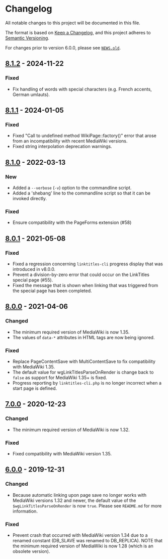 # Changelog

All notable changes to this project will be documented in this file.

The format is based on [Keep a Changelog](https://keepachangelog.com/en/1.0.0/),
and this project adheres to [Semantic Versioning](https://semver.org/spec/v2.0.0.html).

For changes prior to version 6.0.0, please see [`NEWS.old`](news.old).

## [8.1.2][] - 2024-11-22

### Fixed

- Fix handling of words with special characters (e.g. French accents, German umlauts).

## [8.1.1][] - 2024-01-05

### Fixed

- Fixed "Call to undefined method WikiPage::factory()" error that arose from
  an incompatibility with recent MediaWiki versions.
- Fixed string interpolation deprecation warnings.

## [8.1.0][] - 2022-03-13

### New

- Added a `--verbose` (`-v`) option to the commandline script.
- Added a 'shebang' line to the commandline script so that it can be invoked
  directly.

### Fixed

- Ensure compatibility with the PageForms extension (#58)

## [8.0.1][] - 2021-05-08

### Fixed

- Fixed a regression concerning `linktitles-cli` progress display that was
  introduced in v8.0.0.
- Prevent a division-by-zero error that could occur on the LinkTitles special
  page (#55).
- Fixed the message that is shown when linking that was triggered from the
  special page has been completed.

## [8.0.0][] - 2021-04-06

### Changed

- The minimum required version of MediaWiki is now 1.35.
- The values of `data-*` attributes in HTML tags are now being ignored.

### Fixed

- Replace PageContentSave with MultiContentSave to fix compatibility with MediaWiki 1.35.
- The default value for wgLinkTitlesParseOnRender is change back to `false` as support
  for MediaWiki 1.35+ is fixed.
- Progress reporting by `linktitles-cli.php` is no longer incorrect when a start
  page is defined.

## [7.0.0][] - 2020-12-23

### Changed

- The minimum required version of MediaWiki is now 1.32.

### Fixed

- Fixed compatibility with MediaWiki version 1.35.

## [6.0.0][] - 2019-12-31

### Changed

- Because automatic linking upon page save no longer works with MediaWiki
  versions 1.32 and newer, the default value of the `$wgLinkTitlesParseOnRender`
  is now `true`. Please see `README.md` for more information.

### Fixed

- Prevent crash that occurred with MediaWiki version 1.34 due to a renamed
  constant (DB_SLAVE was renamed to DB_REPLICA). NOTE that the minimum
  required version of MediaWiki is now 1.28 (which is an obsolete version).

[8.1.2]: https://github.com/bovender/LinkTitles/releases/tag/v8.1.2
[8.1.1]: https://github.com/bovender/LinkTitles/releases/tag/v8.1.1
[8.1.0]: https://github.com/bovender/LinkTitles/releases/tag/v8.1.0
[8.0.1]: https://github.com/bovender/LinkTitles/releases/tag/v8.0.1
[8.0.0]: https://github.com/bovender/LinkTitles/releases/tag/v8.0.0
[7.0.0]: https://github.com/bovender/LinkTitles/releases/tag/v7.0.0
[6.0.0]: https://github.com/bovender/LinkTitles/releases/tag/v6.0.0
